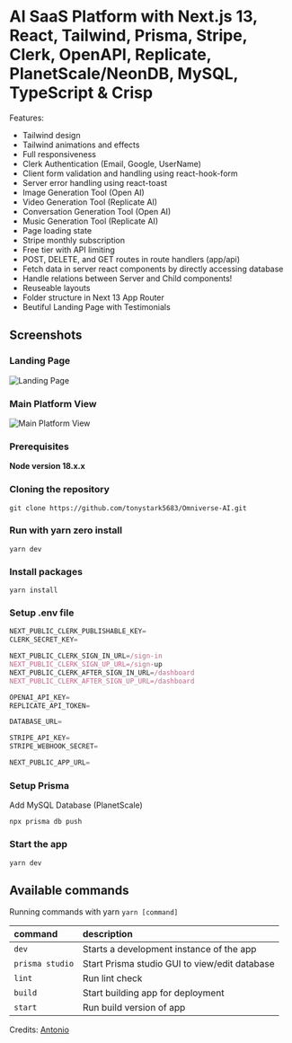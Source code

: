 # AI SaaS Platform with Next.js 13, React, Tailwind, Prisma, Stripe, Clerk, OpenAPI, Replicate, PlanetScale/NeonDB, MySQL, TypeScript & Crisp



Features:

- Tailwind design
- Tailwind animations and effects
- Full responsiveness
- Clerk Authentication (Email, Google, UserName)
- Client form validation and handling using react-hook-form
- Server error handling using react-toast
- Image Generation Tool (Open AI)
- Video Generation Tool (Replicate AI)
- Conversation Generation Tool (Open AI)
- Music Generation Tool (Replicate AI)
- Page loading state
- Stripe monthly subscription
- Free tier with API limiting
- POST, DELETE, and GET routes in route handlers (app/api)
- Fetch data in server react components by directly accessing database
- Handle relations between Server and Child components!
- Reuseable layouts
- Folder structure in Next 13 App Router
- Beutiful Landing Page with Testimonials
  
## Screenshots

### Landing Page
![Landing Page](./assets/landing-page.png)

### Main Platform View
![Main Platform View](./assets/platform-view.png)
### Prerequisites

**Node version 18.x.x**

### Cloning the repository

```shell
git clone https://github.com/tonystark5683/Omniverse-AI.git

```

### Run with yarn zero install

```shell
yarn dev
```

### Install packages

```shell
yarn install
```

### Setup .env file

```js
NEXT_PUBLIC_CLERK_PUBLISHABLE_KEY=
CLERK_SECRET_KEY=

NEXT_PUBLIC_CLERK_SIGN_IN_URL=/sign-in
NEXT_PUBLIC_CLERK_SIGN_UP_URL=/sign-up
NEXT_PUBLIC_CLERK_AFTER_SIGN_IN_URL=/dashboard
NEXT_PUBLIC_CLERK_AFTER_SIGN_UP_URL=/dashboard

OPENAI_API_KEY=
REPLICATE_API_TOKEN=

DATABASE_URL=

STRIPE_API_KEY=
STRIPE_WEBHOOK_SECRET=

NEXT_PUBLIC_APP_URL=
```

### Setup Prisma

Add MySQL Database (PlanetScale)

```shell
npx prisma db push

```

### Start the app

```shell
yarn dev
```

## Available commands

Running commands with yarn `yarn [command]`

| command         | description                                   |
| :-------------- | :-------------------------------------------- |
| `dev`           | Starts a development instance of the app      |
| `prisma studio` | Start Prisma studio GUI to view/edit database |
| `lint`          | Run lint check                                |
| `build`         | Start building app for deployment             |
| `start`         | Run build version of app                      |

Credits: [Antonio](https://github.com/AntonioErdeljac)
